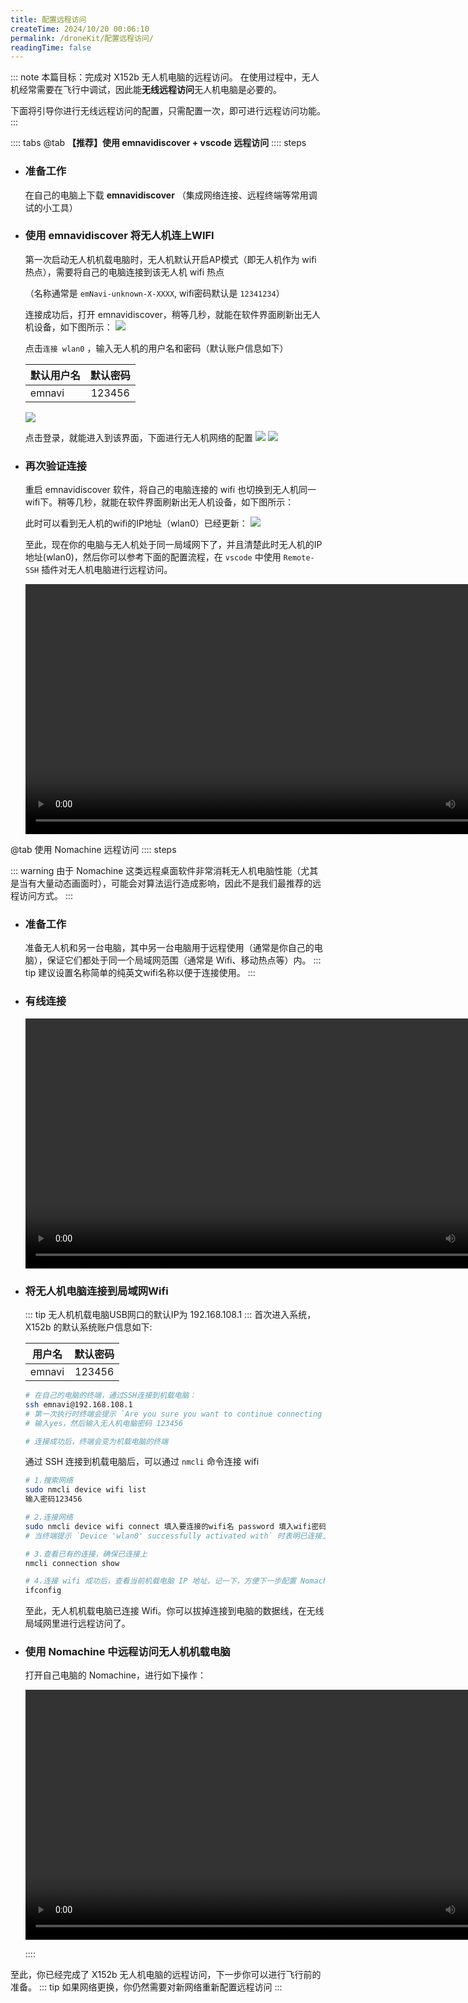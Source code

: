 ```yaml
---
title: 配置远程访问
createTime: 2024/10/20 00:06:10
permalink: /droneKit/配置远程访问/
readingTime: false
---
```


::: note 本篇目标：完成对 X152b 无人机电脑的远程访问。
在使用过程中，无人机经常需要在飞行中调试，因此能**无线远程访问**无人机电脑是必要的。

下面将引导你进行无线远程访问的配置，只需配置一次，即可进行远程访问功能。
:::

:::: tabs
@tab **【推荐】使用 emnavidiscover + vscode 远程访问**
:::: steps
- ### 准备工作
    在自己的电脑上下载 **emnavidiscover** （集成网络连接、远程终端等常用调试的小工具）

    <LinkCard title="点击下载 emnavidiscover" href="https://github.com/emNavi/emnavidiscover.git" > </LinkCard>

- ### 使用 emnavidiscover 将无人机连上WIFI

    第一次启动无人机机载电脑时，无人机默认开启AP模式（即无人机作为 wifi 热点），需要将自己的电脑连接到该无人机 wifi 热点
    
    （名称通常是 `emNavi-unknown-X-XXXX`, wifi密码默认是 `12341234`）

    连接成功后，打开 emnavidiscover，稍等几秒，就能在软件界面刷新出无人机设备，如下图所示：
    ![](https://emnavi-doc-img.oss-cn-beijing.aliyuncs.com/emnavi_assets/intro/emnavidiscover_step_1.png)

    点击`连接 wlan0` ，输入无人机的用户名和密码（默认账户信息如下）

    | 默认用户名        | 默认密码        |
    | ------------- |:-------------:|
    | emnavi      | 123456 |

    ![](https://emnavi-doc-img.oss-cn-beijing.aliyuncs.com/emnavi_assets/intro/emnavidiscover_step_2.png)

    点击登录，就能进入到该界面，下面进行无人机网络的配置
    ![](https://emnavi-doc-img.oss-cn-beijing.aliyuncs.com/emnavi_assets/intro/emnavidiscover_step_3.png)
    ![](https://emnavi-doc-img.oss-cn-beijing.aliyuncs.com/emnavi_assets/intro/emnavidiscover_step_4.png)

- ### 再次验证连接
    重启 emnavidiscover 软件，将自己的电脑连接的 wifi 也切换到无人机同一 wifi下。稍等几秒，就能在软件界面刷新出无人机设备，如下图所示：

    此时可以看到无人机的wifi的IP地址（wlan0）已经更新：
    ![](https://emnavi-doc-img.oss-cn-beijing.aliyuncs.com/emnavi_assets/intro/emnavidiscover_step_5.png)

    至此，现在你的电脑与无人机处于同一局域网下了，并且清楚此时无人机的IP地址(wlan0)，然后你可以参考下面的配置流程，在 `vscode` 中使用 `Remote-SSH` 插件对无人机电脑进行远程访问。

    <!-- TODO: 缺少一个vscode导入教程视频 -->
    <div>
    <video width="800" controls>
        <source src="https://emnavi-doc-img.oss-cn-beijing.aliyuncs.com/emnavi_video/intro/vscode-ssh.mp4" type="video/mp4" />
        您的浏览器不支持 video 标签。
    </video>
    </div>


@tab 使用 Nomachine 远程访问
:::: steps

::: warning 由于 Nomachine 这类远程桌面软件非常消耗无人机电脑性能（尤其是当有大量动态画面时），可能会对算法运行造成影响，因此不是我们最推荐的远程访问方式。
:::
- ### 准备工作
    准备无人机和另一台电脑，其中另一台电脑用于远程使用（通常是你自己的电脑），保证它们都处于同一个局域网范围（通常是 Wifi、移动热点等）内。
    ::: tip 建议设置名称简单的纯英文wifi名称以便于连接使用。
    :::

- ### 有线连接

    <div>
    <video width="800" controls>
        <source src="https://emnavi-doc-img.oss-cn-beijing.aliyuncs.com/emnavi_video/intro/usb_connect_drone.mp4" type="video/mp4" />
        您的浏览器不支持 video 标签。
    </video>
    </div>

    ###

- ### 将无人机电脑连接到局域网Wifi

    ::: tip 无人机机载电脑USB网口的默认IP为 192.168.108.1
    :::
    首次进入系统，X152b 的默认系统账户信息如下:

    | 用户名        | 默认密码        |
    | ------------- |:-------------:|
    | emnavi      | 123456 |

    ``` bash
    # 在自己的电脑的终端，通过SSH连接到机载电脑：
    ssh emnavi@192.168.108.1
    # 第一次执行时终端会提示 `Are you sure you want to continue connecting (yes/no/[fingerprint])?` 
    # 输入yes，然后输入无人机电脑密码 123456

    # 连接成功后，终端会变为机载电脑的终端

    ```

    通过 SSH 连接到机载电脑后，可以通过 `nmcli` 命令连接 wifi

    ``` bash
    # 1.搜索网络
    sudo nmcli device wifi list
    输入密码123456

    # 2.连接网络
    sudo nmcli device wifi connect 填入要连接的wifi名 password 填入wifi密码
    # 当终端提示 `Device 'wlan0' successfully activated with` 时表明已连接上

    # 3.查看已有的连接，确保已连接上
    nmcli connection show

    # 4.连接 wifi 成功后，查看当前机载电脑 IP 地址，记一下，方便下一步配置 Nomachine
    ifconfig
    ```
    至此，无人机机载电脑已连接 Wifi。你可以拔掉连接到电脑的数据线，在无线局域网里进行远程访问了。


- ### 使用 Nomachine 中远程访问无人机机载电脑
    打开自己电脑的 Nomachine，进行如下操作：
    <div>
    <video width="800" controls>
        <source src="https://emnavi-doc-img.oss-cn-beijing.aliyuncs.com/emnavi_video/intro/nomachine_add_drone.mp4" type="video/mp4" />
        您的浏览器不支持 video 标签。
    </video>
    </div>

    <LinkCard title="点击排查 Nomachine 常见问题" href="/droneKit/电脑问题排查/Nomachine远程工具问题/" > </LinkCard>
::::

至此，你已经完成了 X152b 无人机电脑的远程访问，下一步你可以进行飞行前的准备。
::: tip 如果网络更换，你仍然需要对新网络重新配置远程访问
::: 
